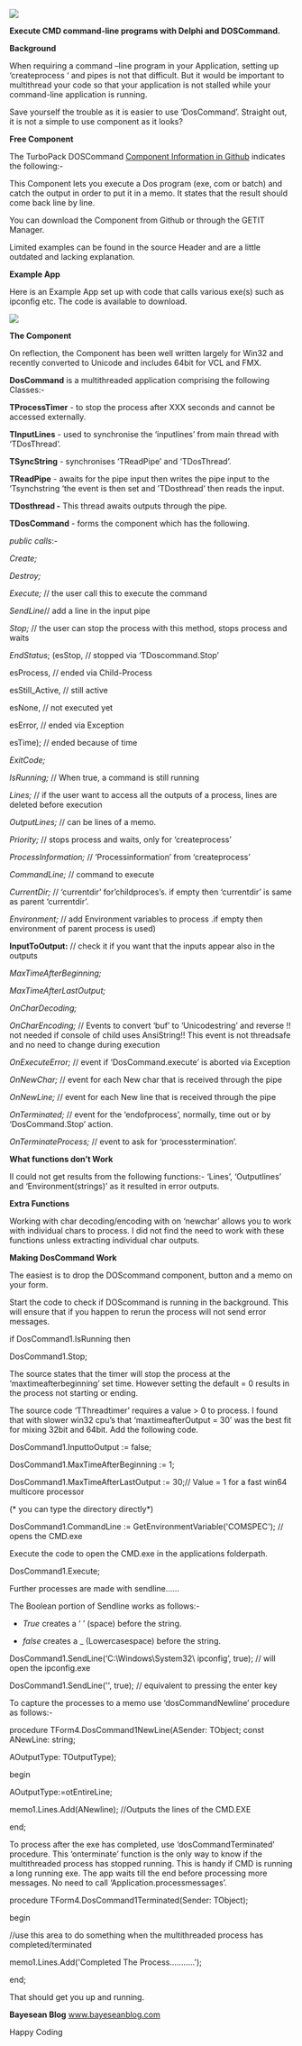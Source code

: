 ![](media/85162b41618a63d54342d366f4635ac0.png)

**Execute CMD command-line programs with Delphi and DOSCommand.**

**Background**

When requiring a command –line program in your Application, setting up
‘createprocess ‘ and pipes is not that difficult. But it would be important to
multithread your code so that your application is not stalled while your
command-line application is running.

Save yourself the trouble as it is easier to use ‘DosCommand’. Straight out, it
is not a simple to use component as it looks?

**Free Component**

The TurboPack DOSCommand [Component Information in
Github](https://github.com/TurboPack/DosCommand) indicates the following:-

This Component lets you execute a Dos program (exe, com or batch) and catch the
output in order to put it in a memo. It states that the result should come back
line by line.

You can download the Component from Github or through the GETIT Manager.

Limited examples can be found in the source Header and are a little outdated and
lacking explanation.

**Example App**

Here is an Example App set up with code that calls various exe(s) such as
ipconfig etc. The code is available to download.

![](media/9f92a195f1a08e34b01910b8dd1ae522.gif)

**The Component**

On reflection, the Component has been well written largely for Win32 and
recently converted to Unicode and includes 64bit for VCL and FMX.

**DosCommand** is a multithreaded application comprising the following Classes:-

**TProcessTimer** - to stop the process after XXX seconds and cannot be accessed
externally.

**TInputLines** - used to synchronise the ‘inputlines’ from main thread with
‘TDosThread’.

**TSyncString** - synchronises ‘TReadPipe’ and ‘TDosThread’.

**TReadPipe** - awaits for the pipe input then writes the pipe input to the
‘Tsynchstring ‘the event is then set and ’TDosthread’ then reads the input.

**TDosthread -** This thread awaits outputs through the pipe.

**TDosCommand** - forms the component which has the following.

*public calls*:-

*Create;*

*Destroy;*

*Execute;* // the user call this to execute the command

*SendLine*// add a line in the input pipe

*Stop;* // the user can stop the process with this method, stops process and
waits

*EndStatus*; (esStop, // stopped via ‘TDoscommand.Stop’

esProcess, // ended via Child-Process

esStill_Active, // still active

esNone, // not executed yet

esError, // ended via Exception

esTime); // ended because of time

*ExitCode;*

*IsRunning;* // When true, a command is still running

*Lines;* // if the user want to access all the outputs of a process, lines are
deleted before execution

*OutputLines;* // can be lines of a memo.

*Priority;* // stops process and waits, only for ‘createprocess’

*ProcessInformation;* // ‘Processinformation’ from ‘createprocess’

*CommandLine;* // command to execute

*CurrentDir;* // ‘currentdir’ for’childproces’s. if empty then ‘currentdir’ is
same as parent ‘currentdir’.

*Environment;* // add Environment variables to process .if empty then
environment of parent process is used)

**InputToOutput:** // check it if you want that the inputs appear also in the
outputs

*MaxTimeAfterBeginning;*

*MaxTimeAfterLastOutput;*

*OnCharDecoding;*

*OnCharEncoding;* // Events to convert ‘buf’ to ‘Unicodestring’ and reverse !!
not needed if console of child uses AnsiString!! This event is not threadsafe
and no need to change during execution

*OnExecuteError;* // event if ‘DosCommand.execute’ is aborted via Exception

*OnNewChar;* // event for each New char that is received through the pipe

*OnNewLine;* // event for each New line that is received through the pipe

*OnTerminated;* // event for the ‘endofprocess’, normally, time out or by
‘DosCommand.Stop’ action.

*OnTerminateProcess;* // event to ask for ‘processtermination’.

**What functions don’t Work**

II could not get results from the following functions:- ‘Lines’, ‘Outputlines’
and ‘Environment(strings)’ as it resulted in error outputs.

**Extra Functions**

Working with char decoding/encoding with on ‘newchar’ allows you to work with
individual chars to process. I did not find the need to work with these
functions unless extracting individual char outputs.

**Making DosCommand Work**

The easiest is to drop the DOScommand component, button and a memo on your form.

Start the code to check if DOScommand is running in the background. This will
ensure that if you happen to rerun the process will not send error messages.

if DosCommand1.IsRunning then

DosCommand1.Stop;

The source states that the timer will stop the process at the
‘maxtimeafterbeginning’ set time. However setting the default = 0 results in the
process not starting or ending.

The source code ‘TThreadtimer’ requires a value \> 0 to process. I found that
with slower win32 cpu’s that ‘maxtimeafterOutput = 30’ was the best fit for
mixing 32bit and 64bit. Add the following code.

DosCommand1.InputtoOutput := false;

DosCommand1.MaxTimeAfterBeginning := 1;

DosCommand1.MaxTimeAfterLastOutput := 30;// Value = 1 for a fast win64 multicore
processor

(\* you can type the directory directly\*)

DosCommand1.CommandLine := GetEnvironmentVariable('COMSPEC'); // opens the
CMD.exe

Execute the code to open the CMD.exe in the applications folderpath.

DosCommand1.Execute;

Further processes are made with sendline……

The Boolean portion of Sendline works as follows:-

-   *True* creates a ‘ ’ (space) before the string.

-   *false* creates a \_ (Lowercasespace) before the string.

DosCommand1.SendLine(‘C:\\Windows\\System32\\ ipconfig’, true); // will open the
ipconfig.exe

DosCommand1.SendLine('', true); // equivalent to pressing the enter key

To capture the processes to a memo use ‘dosCommandNewline’ procedure as
follows:-

procedure TForm4.DosCommand1NewLine(ASender: TObject; const ANewLine: string;

AOutputType: TOutputType);

begin

AOutputType:=otEntireLine;

memo1.Lines.Add(ANewline); //Outputs the lines of the CMD.EXE

end;

To process after the exe has completed, use ‘dosCommandTerminated’ procedure.
This ‘onterminate’ function is the only way to know if the multithreaded process
has stopped running. This is handy if CMD is running a long running exe. The app
waits till the end before processing more messages. No need to call
‘Application.processmessages’.

procedure TForm4.DosCommand1Terminated(Sender: TObject);

begin

//use this area to do something when the multithreaded process has
completed/terminated

memo1.Lines.Add('Completed The Process...........');

end;

That should get you up and running.

**Bayesean Blog** www.bayeseanblog.com

Happy Coding
